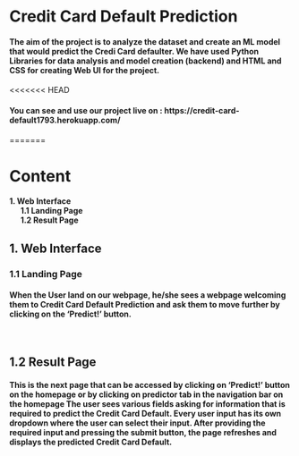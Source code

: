 <h1>Credit Card Default Prediction</h1>

<h4>The aim of the project is to analyze the dataset and create an ML model that would predict the Credi Card defaulter. We have used Python Libraries for data analysis and model creation (backend) and HTML and CSS for creating Web UI for the project.</h4>

<<<<<<< HEAD
<h4>You can see and use our project live on : https://credit-card-default1793.herokuapp.com/
</h4>
=======

<br>

<h1>Content</h1>
<h4>
1. Web Interface<br>
&nbsp&nbsp&nbsp&nbsp&nbsp&nbsp1.1 Landing Page<br> 
&nbsp&nbsp&nbsp&nbsp&nbsp&nbsp1.2 Result Page<br> 

</h4>

<h2>1. Web Interface</h2>
<h3>1.1 Landing Page</h3>
<h4>When the User land on our webpage, he/she sees a webpage welcoming them to Credit Card Default Prediction and ask them to move further by clicking on the ‘Predict!’ button.</h4>
<br>

<h2>1.2 Result Page</h2>
<h4>This is the next page that can be accessed by clicking on ‘Predict!’ button on the homepage or by clicking on predictor tab in the navigation bar on the homepage
The user sees various fields asking for information that is required to predict the Credit Card Default. Every user input has its own dropdown where the user can select their input.
After providing the required input and pressing the submit button, the page refreshes and displays the predicted Credit Card Default.</h4>

<br><br>

